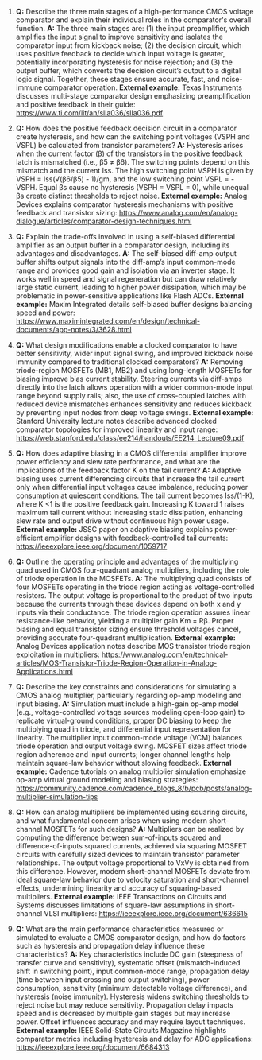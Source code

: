 1. **Q:** Describe the three main stages of a high-performance CMOS voltage comparator and explain their individual roles in the comparator's overall function.
   **A:** The three main stages are: (1) the input preamplifier, which amplifies the input signal to improve sensitivity and isolates the comparator input from kickback noise; (2) the decision circuit, which uses positive feedback to decide which input voltage is greater, potentially incorporating hysteresis for noise rejection; and (3) the output buffer, which converts the decision circuit’s output to a digital logic signal. Together, these stages ensure accurate, fast, and noise-immune comparator operation.
   **External example:** Texas Instruments discusses multi-stage comparator design emphasizing preamplification and positive feedback in their guide: https://www.ti.com/lit/an/slla036/slla036.pdf

2. **Q:** How does the positive feedback decision circuit in a comparator create hysteresis, and how can the switching point voltages (VSPH and VSPL) be calculated from transistor parameters?
   **A:** Hysteresis arises when the current factor (β) of the transistors in the positive feedback latch is mismatched (i.e., β5 ≠ β6). The switching points depend on this mismatch and the current Iss. The high switching point VSPH is given by VSPH = Iss(√(β6/β5) - 1)/gm, and the low switching point VSPL = -VSPH. Equal βs cause no hysteresis (VSPH = VSPL = 0), while unequal βs create distinct thresholds to reject noise.
   **External example:** Analog Devices explains comparator hysteresis mechanisms with positive feedback and transistor sizing: https://www.analog.com/en/analog-dialogue/articles/comparator-design-techniques.html

3. **Q:** Explain the trade-offs involved in using a self-biased differential amplifier as an output buffer in a comparator design, including its advantages and disadvantages.
   **A:** The self-biased diff-amp output buffer shifts output signals into the diff-amp’s input common-mode range and provides good gain and isolation via an inverter stage. It works well in speed and signal regeneration but can draw relatively large static current, leading to higher power dissipation, which may be problematic in power-sensitive applications like Flash ADCs.
   **External example:** Maxim Integrated details self-biased buffer designs balancing speed and power: https://www.maximintegrated.com/en/design/technical-documents/app-notes/3/3628.html

4. **Q:** What design modifications enable a clocked comparator to have better sensitivity, wider input signal swing, and improved kickback noise immunity compared to traditional clocked comparators?
   **A:** Removing triode-region MOSFETs (MB1, MB2) and using long-length MOSFETs for biasing improve bias current stability. Steering currents via diff-amps directly into the latch allows operation with a wider common-mode input range beyond supply rails; also, the use of cross-coupled latches with reduced device mismatches enhances sensitivity and reduces kickback by preventing input nodes from deep voltage swings.
   **External example:** Stanford University lecture notes describe advanced clocked comparator topologies for improved linearity and input range: https://web.stanford.edu/class/ee214/handouts/EE214_Lecture09.pdf

5. **Q:** How does adaptive biasing in a CMOS differential amplifier improve power efficiency and slew rate performance, and what are the implications of the feedback factor K on the tail current?
   **A:** Adaptive biasing uses current differencing circuits that increase the tail current only when differential input voltages cause imbalance, reducing power consumption at quiescent conditions. The tail current becomes Iss/(1-K), where K <1 is the positive feedback gain. Increasing K toward 1 raises maximum tail current without increasing static dissipation, enhancing slew rate and output drive without continuous high power usage.
   **External example:** JSSC paper on adaptive biasing explains power-efficient amplifier designs with feedback-controlled tail currents: https://ieeexplore.ieee.org/document/1059717

6. **Q:** Outline the operating principle and advantages of the multiplying quad used in CMOS four-quadrant analog multipliers, including the role of triode operation in the MOSFETs.
   **A:** The multiplying quad consists of four MOSFETs operating in the triode region acting as voltage-controlled resistors. The output voltage is proportional to the product of two inputs because the currents through these devices depend on both x and y inputs via their conductance. The triode region operation assures linear resistance-like behavior, yielding a multiplier gain Km = Rβ. Proper biasing and equal transistor sizing ensure threshold voltages cancel, providing accurate four-quadrant multiplication.
   **External example:** Analog Devices application notes describe MOS transistor triode region exploitation in multipliers: https://www.analog.com/en/technical-articles/MOS-Transistor-Triode-Region-Operation-in-Analog-Applications.html

7. **Q:** Describe the key constraints and considerations for simulating a CMOS analog multiplier, particularly regarding op-amp modeling and input biasing.
   **A:** Simulation must include a high-gain op-amp model (e.g., voltage-controlled voltage sources modeling open-loop gain) to replicate virtual-ground conditions, proper DC biasing to keep the multiplying quad in triode, and differential input representation for linearity. The multiplier input common-mode voltage (VCM) balances triode operation and output voltage swing. MOSFET sizes affect triode region adherence and input currents; longer channel lengths help maintain square-law behavior without slowing feedback.
   **External example:** Cadence tutorials on analog multiplier simulation emphasize op-amp virtual ground modeling and biasing strategies: https://community.cadence.com/cadence_blogs_8/b/pcb/posts/analog-multiplier-simulation-tips

8. **Q:** How can analog multipliers be implemented using squaring circuits, and what fundamental concern arises when using modern short-channel MOSFETs for such designs?
   **A:** Multipliers can be realized by computing the difference between sum-of-inputs squared and difference-of-inputs squared currents, achieved via squaring MOSFET circuits with carefully sized devices to maintain transistor parameter relationships. The output voltage proportional to VxVy is obtained from this difference. However, modern short-channel MOSFETs deviate from ideal square-law behavior due to velocity saturation and short-channel effects, undermining linearity and accuracy of squaring-based multipliers.
   **External example:** IEEE Transactions on Circuits and Systems discusses limitations of square-law assumptions in short-channel VLSI multipliers: https://ieeexplore.ieee.org/document/636615

9. **Q:** What are the main performance characteristics measured or simulated to evaluate a CMOS comparator design, and how do factors such as hysteresis and propagation delay influence these characteristics?
   **A:** Key characteristics include DC gain (steepness of transfer curve and sensitivity), systematic offset (mismatch-induced shift in switching point), input common-mode range, propagation delay (time between input crossing and output switching), power consumption, sensitivity (minimum detectable voltage difference), and hysteresis (noise immunity). Hysteresis widens switching thresholds to reject noise but may reduce sensitivity. Propagation delay impacts speed and is decreased by multiple gain stages but may increase power. Offset influences accuracy and may require layout techniques.
   **External example:** IEEE Solid-State Circuits Magazine highlights comparator metrics including hysteresis and delay for ADC applications: https://ieeexplore.ieee.org/document/6684313
